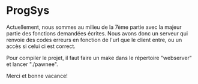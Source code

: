 # ProgSys

Actuellement, nous sommes au milieu de la 7ème partie avec la majeur partie des fonctions demandées écrites.
Nous avons donc un serveur qui renvoie des codes erreurs en fonction de l'url que le client entre, ou un accès si celui ci est correct.

Pour compiler le projet, il faut faire un make dans le répertoire "webserver" et lancer "./pawnee".

Merci et bonne vacance!

